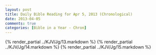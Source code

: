 ```yaml
---
layout: post
title: Daily Bible Reading for Apr 5, 2013 (Chronological)
date: 2013-04-05
comments: true
categories: [Bible in a Year - Chron]
---
```

{% render_partial ../KJV/Jg/13.markdown %}
{% render_partial ../KJV/Jg/14.markdown %}
{% render_partial ../KJV/Jg/15.markdown %}
